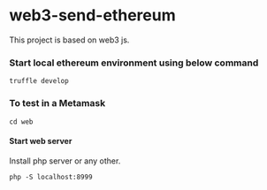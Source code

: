 # web3-send-ethereum
This project is based on web3 js.

### Start local ethereum environment using below command

`truffle develop`

### To test in a Metamask

`cd web`

#### Start web server

Install php server or any other.

`php -S localhost:8999`




